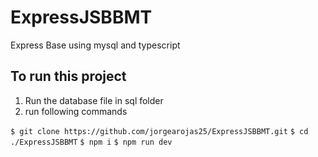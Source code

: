 # ExpressJSBBMT
Express Base using mysql and typescript

## To run this project

1. Run the database file in sql folder
2. run following commands

`$ git clone https://github.com/jorgearojas25/ExpressJSBBMT.git`
`$ cd ./ExpressJSBBMT`
`$ npm i`
`$ npm run dev`

